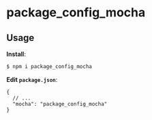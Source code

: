# package_config_mocha

## Usage

**Install**:

```bash
$ npm i package_config_mocha
```

**Edit `package.json`**:

```jsonc
{
  // ...
  "mocha": "package_config_mocha"
}
```
